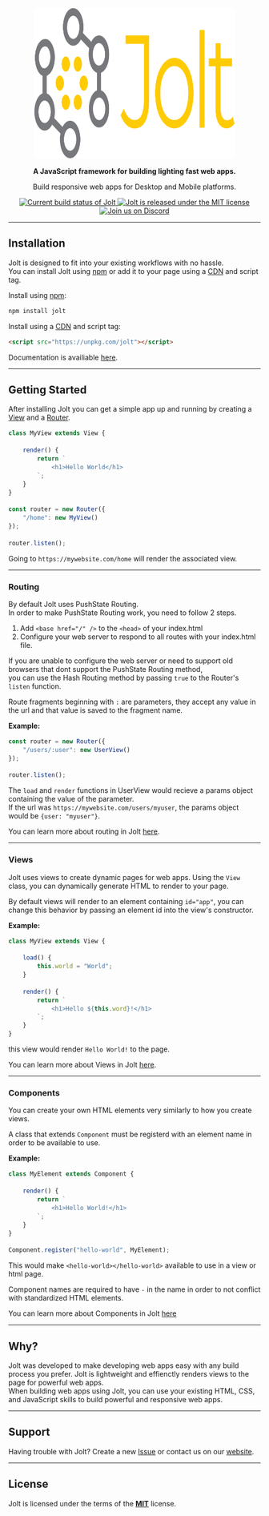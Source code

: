 <div align="center">
    <img src="./resources/jolt-logo.svg" alt="Jolt" width="400px" height="300px" />
</div>

<div align="center">
    <p><strong>A JavaScript framework for building lighting fast web apps.</strong></p>
    <p>Build responsive web apps for Desktop and Mobile platforms.</p>
    <a href="#">
        <img src="https://github.com/outwalk-studios/jolt/workflows/build/badge.svg" alt="Current build status of Jolt">
    </a>
    <a href="https://github.com/outwalk-studios/jolt/blob/master/LICENSE">
        <img src="https://img.shields.io/badge/license-MIT-blue.svg" alt="Jolt is released under the MIT license">
    </a>
    <a href="https://discord.gg/2wDcVGg">
        <img src="https://img.shields.io/badge/chat-on%20discord-7289da.svg" alt="Join us on Discord">
    </a>
</div>

---

## Installation
Jolt is designed to fit into your existing workflows with no hassle. </br>
You can install Jolt using [npm](https://www.npmjs.com/package/jolt) or add it to your page using a [CDN](https://unpkg.com/jolt) and script tag.

Install using [npm](https://www.npmjs.com/package/jolt):
```bash
npm install jolt
```

Install using a [CDN](https://unpkg.com/jolt) and script tag:
```html
<script src="https://unpkg.com/jolt"></script>
```

Documentation is availiable [here](https://outwalk-studios.github.io/jolt/).

---

## Getting Started

After installing Jolt you can get a simple app up and running by creating a [View](https://outwalk-studios.github.io/jolt/View.html) and a [Router](https://outwalk-studios.github.io/jolt/Router.html).

```js
class MyView extends View {

    render() {
        return `
            <h1>Hello World</h1>
        `;
    }
}

const router = new Router({
    "/home": new MyView()
});

router.listen();
```

Going to `https://mywebsite.com/home` will render the associated view.

---

### Routing

By default Jolt uses PushState Routing. </br>
In order to make PushState Routing work, you need to follow 2 steps.

1. Add `<base href="/" />` to the `<head>` of your index.html
2. Configure your web server to respond to all routes with your index.html file.

If you are unable to configure the web server or need to support old browsers that dont support the PushState Routing method, </br>
you can use the Hash Routing method by passing `true` to the Router's `listen` function.


Route fragments beginning with `:` are parameters, they accept any value in the url and that value is saved to the fragment name.

**Example:**
```js
const router = new Router({
    "/users/:user": new UserView()
});

router.listen();
```

The `load` and `render` functions in UserView would recieve a params object containing the value of the parameter. </br>
If the url was `https://mywebsite.com/users/myuser`, the params object would be `{user: "myuser"}`.


You can learn more about routing in Jolt [here](https://outwalk-studios.github.io/jolt/Router.html).

---

### Views

Jolt uses views to create dynamic pages for web apps.
Using the `View` class, you can dynamically generate HTML to render to your page.

By default views will render to an element containing `id="app"`, you can change this behavior by passing an element id into the view's constructor.

**Example:**
```js
class MyView extends View {

    load() {
        this.world = "World";
    }

    render() {
        return `
            <h1>Hello ${this.word}!</h1>
        `;
    }
}
```

this view would render `Hello World!` to the page.

You can learn more about Views in Jolt [here](https://outwalk-studios.github.io/jolt/View.html).

---

### Components

You can create your own HTML elements very similarly to how you create views.

A class that extends `Component` must be registerd with an element name in order to be available to use.

**Example:**
```js
class MyElement extends Component {

    render() {
        return `
            <h1>Hello World!</h1>
        `;
    }
}

Component.register("hello-world", MyElement);
```

This would make `<hello-world></hello-world>` available to use in a view or html page.

Component names are required to have `-` in the name in order to not conflict with standardized HTML elements.

You can learn more about Components in Jolt [here](https://outwalk-studios.github.io/jolt/Component.html)

---

## Why?

Jolt was developed to make developing web apps easy with any build process you prefer. Jolt is lightweight and effienctly renders views to the page for powerful web apps. </br>
When building web apps using Jolt, you can use your existing HTML, CSS, and JavaScript skills to build powerful and responsive web apps.

---

## Support
Having trouble with Jolt? Create a new [Issue](https://github.com/outwalk-studios/jolt/issues) or contact us on our [website](https://www.outwalkstudios.com/contact).

---

## License
Jolt is licensed under the terms of the [**MIT**](https://github.com/outwalk-studios/jolt/blob/master/LICENSE) license.

